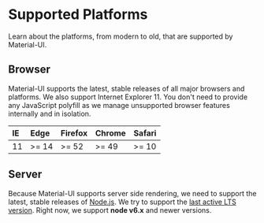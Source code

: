 # Supported Platforms

<p class="description">Learn about the platforms, from modern to old, that are supported by Material-UI.</p>

## Browser

Material-UI supports the latest, stable releases of all major browsers and platforms. We also support Internet Explorer 11. You don't need to provide any JavaScript polyfill as we manage unsupported browser features internally and in isolation.

| IE | Edge  | Firefox | Chrome | Safari |
|:-- |:----- |:------- |:------ |:------ |
| 11 | >= 14 | >= 52   | >= 49  | >= 10  |

## Server

Because Material-UI supports server side rendering, we need to support the latest, stable releases of [Node.js](https://github.com/nodejs/node). We try to support the [last active LTS version](https://github.com/nodejs/Release#lts-schedule1). Right now, we support **node v6.x** and newer versions.